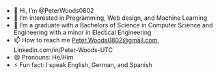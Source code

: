 - 👋 Hi, I’m @PeterWoods0802
- 👀 I’m interested in Programming, Web design, and Machine Learning
- 🌱 I’m a graduate with a Bachelors of Science in Computer Science and Engineering with a minor in Electical        Engineering
- 📫 How to reach me Peter.Woods0802@gmail.com, Linkedin.com/in/Peter-Woods-UTC
- 😄 Pronouns: He/Him
- ⚡ Fun fact: I speak English, German, and Spanish
<!---
PeterWoods0802/PeterWoods0802 is a ✨ special ✨ repository because its `README.md` (this file) appears on your GitHub profile.
You can click the Preview link to take a look at your changes.
--->
